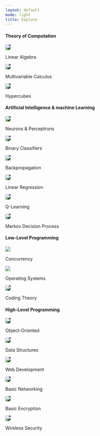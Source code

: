 ```yaml
---
layout: default
mode: light
title: Explore
---
```

<h4>Theory of Computation</h4>
<div class="explore-main-container">
    <div class="explore-content-container zoom small">
        <a href="/Mathematics/Linear Algebra.html">
            <div class="explore-content-image">
                <img style="background-color: black" src="/Assets/images/linear_algebra_portal.png">
            </div>
        </a>
        <div class="explore-content-title">
            <p>Linear Algebra</p>
        </div>
    </div>
    <div class="explore-content-container zoom small">
        <a href="/Mathematics/Multivariable Calculus.html">
        <div class="explore-content-image">
                <img style="background-color: black" src="/Assets/images/multivar_calc_portal.png">
            </div>
        </a>
        <div class="explore-content-title">
            <p>Multivariable Calculus</p>
        </div>
    </div>
    <div class="explore-content-container zoom small">
        <a href="/Mathematics/Hypercubes.html">
        <div class="explore-content-image">
                <img style="background-color: black" src="/Assets/images/blank_4_cube.png">
            </div>
        </a>
        <div class="explore-content-title">
            <p>Hypercubes</p>
        </div>
    </div>
</div>
<div class="space-div"></div>
<h4>Artificial Intelligence & machine Learning</h4>
<div class="explore-main-container">
    <div class="explore-content-container zoom small">
        <a href="/Artificial%20Intelligence/Neurons%20%26%20Perceptrons.html">
        <div class="explore-content-image">
                <img style="background-color: black" src="/Assets/images/basic_nn_dark.png">
            </div>
        </a>
        <div class="explore-content-title">
            <p>Neurons & Perceptrons</p>
        </div>
    </div>
    <div class="explore-content-container zoom small">
        <a href="/Artificial Intelligence/Binary%20Classifiers.html">
        <div class="explore-content-image">
                <img style="background-color: black" src="/Assets/images/binary_classifier_portal.png">
            </div>
        </a>
        <div class="explore-content-title">
            <p>Binary Classifiers</p>
        </div>
    </div>
    <div class="explore-content-container zoom small">
        <a href="/Artificial Intelligence/Gradient%20Descent%20%26%20Backpropagation.html">
        <div class="explore-content-image">
                <img style="background-color: black" src="/Assets/images/backprop_portal.png">
            </div>
        </a>
        <div class="explore-content-title">
            <p>Backpropagation</p>
        </div>
    </div>
    <div class="explore-content-container zoom small">
        <a href="/Machine%20Learning/linear%20regression.html">
        <div class="explore-content-image">
                <img style="background-color: black" src="/Assets/images/linear_regression_portal.png">
            </div>
        </a>
        <div class="explore-content-title">
            <p>Linear Regression</p>
        </div>
    </div>
    <div class="explore-content-container zoom small">
        <a href="explore.html">
        <div class="explore-content-image">
                <img style="background-color: black" src="/Assets/images/4-cube_dark.png">
            </div>
        </a>
        <div class="explore-content-title">
            <p>Q-Learning</p>
        </div>
    </div>
    <div class="explore-content-container zoom small">
        <a href="explore.html">
        <div class="explore-content-image">
                <img style="background-color: black" src="/Assets/images/4-cube_dark.png">
            </div>
        </a>
        <div class="explore-content-title">
            <p>Markov Decision Process</p>
        </div>
    </div>
</div>
<div class="space-div"></div>
<h4>Low-Level Programming</h4>
<div class="explore-main-container">
    <div class="explore-content-container zoom small">
        <a href="/Low-Level Programming/Concurrency%20%26%20Operating%20Systems.html">
            <div class="explore-content-image"><img class="something" src="/Assets/images/4-cube_dark.png"></div>
        </a>
        <div class="explore-content-title">
            <p>Concurrency</p>
        </div>
    </div>
    <div class="explore-content-container zoom small">
        <a href="/Low-Level Programming/Concurrency%20%26%20Operating%20Systems.html">
            <div class="explore-content-image"><img class="something" src="/Assets/images/4-cube_dark.png"></div>
        </a>
        <div class="explore-content-title">
            <p>Operating Systems</p>
        </div>
    </div>
    <div class="explore-content-container zoom small">
        <a href="/Low-Level Programming/coding theory.html">
            <div class="explore-content-image"><img style="background-color: black" src="/Assets/images/coding_theory_portal.png"></div>
        </a>
        <div class="explore-content-title">
            <p>Coding Theory</p>
        </div>
    </div>
</div>
<div class="space-div"></div>
<h4>High-Level Programming</h4>
<div class="explore-main-container">
    <div class="explore-content-container zoom small">
        <a href="/High-Level Programming/object-oriented programming.html">
            <div class="explore-content-image"><img style="background-color: black" src="/Assets/images/oop_portal.png"></div>
        </a>
        <div class="explore-content-title">
            <p>Object-Oriented</p>
        </div>
    </div>
    <div class="explore-content-container zoom small">
        <a href="/High-Level Programming/data structures and algorithms.html">
            <div class="explore-content-image">
                <img style="background-color: black" src="/Assets/images/4-cube_dark.png">
            </div>
        </a>
        <div class="explore-content-title">
            <p>Data Structures</p>
        </div>
    </div>
    <div class="explore-content-container zoom small">
        <a href="/High-Level Programming/web development.html">           
            <div class="explore-content-image">
                <img style="background-color: black" src="/Assets/images/webdev_portal.png">
            </div>
        </a><div class="explore-content-title">
            <p>Web Development</p>
        </div>
    </div>
    <div class="explore-content-container zoom small">
        <a href="/Information Security/Fundamentals of Networking.html">
            <div class="explore-content-image">
                <img style="background-color: black" src="/Assets/images/basic_nets_portal.png">
            </div>
        </a>
        <div class="explore-content-title">
            <p>Basic Networking</p>
        </div>
    </div>
    <div class="explore-content-container zoom small">
        <a href="/Information Security/Fundamentals of Encryption.html">
            <div class="explore-content-image">
                <img style="background-color: black" src="/Assets/images/basic_encryption_portal.png">
            </div>
        </a>
        <div class="explore-content-title">
            <p>Basic Encryption</p>
        </div>
    </div>
    <div class="explore-content-container zoom small">
        <a href="/Information Security/Wireless Security.html">
            <div class="explore-content-image">
                <img style="background-color: black" src="/Assets/images/wireless_security_portal.png">
            </div>
        </a>
        <div class="explore-content-title">
            <p>Wireless Security</p>
        </div>
    </div>
</div>
<div class="space-div"></div>

